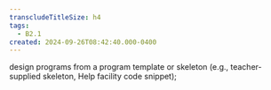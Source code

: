 ```yaml
---
transcludeTitleSize: h4
tags:
  - B2.1
created: 2024-09-26T08:42:40.000-0400
---
```

design programs from a program template or skeleton (e.g., teacher-supplied skeleton, Help facility code snippet);